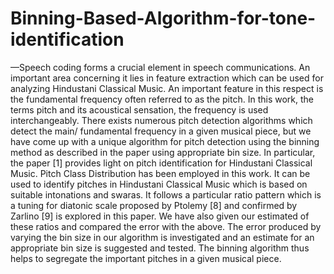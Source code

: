 # Binning-Based-Algorithm-for-tone-identification
—Speech coding forms a crucial element in speech communications. An important area concerning it lies in feature extraction which can be used for analyzing Hindustani Classical Music. An important feature in this respect is the fundamental frequency often referred to as the pitch. In this work, the terms pitch and its acoustical sensation, the frequency is used interchangeably. There exists numerous pitch detection algorithms which detect the main/ fundamental frequency in a given musical piece, but we have come up with a unique algorithm for pitch detection using the binning method as described in the paper using appropriate bin size. In particular, the paper [1] provides light on pitch identification for Hindustani Classical Music. Pitch Class Distribution has been employed in this work. It can be used to identify pitches in Hindustani Classical Music which is based on suitable intonations and swaras. It follows a particular ratio pattern which is a tuning for diatonic scale proposed by Ptolemy [8] and confirmed by Zarlino [9] is explored in this paper. We have also given our estimated of these ratios and compared the error with the above. The error produced by varying the bin size in our algorithm is investigated and an estimate for an appropriate bin size is suggested and tested. The binning algorithm thus helps to segregate the important pitches in a given musical piece.
